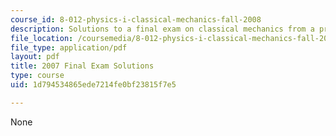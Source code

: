 ```yaml
---
course_id: 8-012-physics-i-classical-mechanics-fall-2008
description: Solutions to a final exam on classical mechanics from a previous semester.
file_location: /coursemedia/8-012-physics-i-classical-mechanics-fall-2008/1d794534865ede7214fe0bf23815f7e5_2007_final_sol.pdf
file_type: application/pdf
layout: pdf
title: 2007 Final Exam Solutions
type: course
uid: 1d794534865ede7214fe0bf23815f7e5

---
```

None